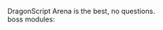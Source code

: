 DragonScript Arena is the best, no questions.                                         
boss modules:

